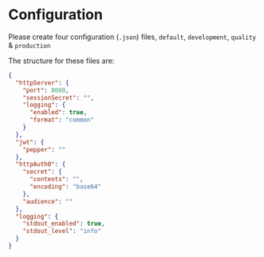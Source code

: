 # Configuration

Please create four configuration (`.json`) files, `default`, `development`, `quality` & `production`

The structure for these files are:

```json
{
  "httpServer": {
    "port": 8080,
    "sessionSecret": "",
    "logging": {
      "enabled": true,
      "format": "common"
    }
  },
  "jwt": {
    "pepper": ""
  },
  "httpAuth0": {
    "secret": {
      "contents": "",
      "encoding": "base64"
    },
    "audience": ""
  },
  "logging": {
    "stdout_enabled": true,
    "stdout_level": "info"
  }
}
```